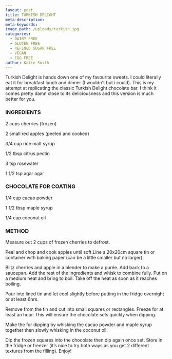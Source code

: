 ```yaml
---
layout: post
title: TURKISH DELIGHT
meta-description:
meta-keywords:
image_path: /uploads/turkish.jpg
categories:
  - DAIRY FREE
  - GLUTEN FREE
  - REFINED SUGAR FREE
  - VEGAN
  - EGG FREE
author: Katie Smith
---
```


Turkish Delight is hands down one of my favourite sweets. I could literally eat it for breakfast lunch and dinner (I wouldn't but i could). This is my attempt at replicating the classic Turkish Delight chocolate bar. I think it comes pretty damn close to its deliciousness and this version is much better for you.

### INGREDIENTS

2 cups cherries (frozen)

2 small red apples (peeled and cooked)

3/4 cup rice malt syrup

1/2 tbsp citrus pectin

3 tsp rosewater

1 1/2 tsp agar agar

### CHOCOLATE FOR COATING

1/4 cup cacao powder

1 1/2 tbsp maple syrup

1/4 cup coconut oil

### METHOD

Measure out 2 cups of frozen cherries to defrost.

Peel and chop and cook apples until soft.Line a 20x20cm square tin or container with baking paper (can be a little smaller but no larger).

Blitz cherries and apple in a blender to make a pur&eacute;e. Add back to a saucepan. Add the rest of the ingredients and whisk to combine fully. Put on a medium heat and bring to boil. Take off the heat as soon as it reaches boiling.

Pour into lined tin and let cool slightly before putting in the fridge overnight or at least 6hrs.

Remove from the tin and cut into small squares or rectangles. Freeze for at least an hour. This will ensure the chocolate sets quickly when dipping.

Make the for dipping by whisking the cacao powder and maple syrup together then slowly whisking in the coconut oil.

Dip the frozen squares into the chocolate then dip again once set. Store in the fridge or freezer (it’s nice to try both ways as you get 2 different textures from the filling). Enjoy\!